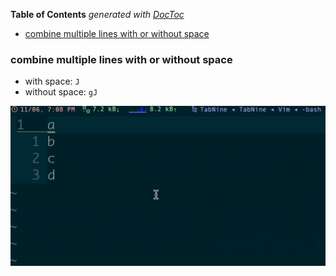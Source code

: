 <!-- START doctoc generated TOC please keep comment here to allow auto update -->
<!-- DON'T EDIT THIS SECTION, INSTEAD RE-RUN doctoc TO UPDATE -->
**Table of Contents**  *generated with [DocToc](https://github.com/thlorenz/doctoc)*

- [combine multiple lines with or without space](#combine-multiple-lines-with-or-without-space)

<!-- END doctoc generated TOC please keep comment here to allow auto update -->



### combine multiple lines with or without space
- with space: `J`
- without space: `gJ`

![J-gJ](../../screenshot/vim/J-gJ.gif)
